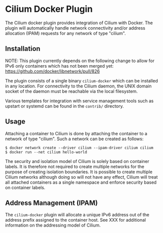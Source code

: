 # Cilium Docker Plugin

The Cilium docker plugin provides integration of Cilium with Docker. The plugin
will automatically handle network connectivity and/or address allocation (IPAM)
requests for any network of type "cilium".

## Installation

NOTE: This plugin currently depends on the following change to allow for IPv6
only containers which has not been merged yet:
https://github.com/docker/libnetwork/pull/826

The plugin consists of a single binary `cilium-docker` which can be installed
in any location. For connectivity to the Cilium daemon, the UNIX domain socket
of the daemon must be reachable via the local filesystem.

Various templates for integration with service management tools such as
upstart or systemd can be found in the `contrib/` directory.

## Usage

Attaching a container to Cilium is done by attaching the container to a network
of type "cilium". Such a network can be created as follows:

```
$ docker network create --driver cilium --ipam-driver cilium cilium
$ docker run --net cilium hello-world
```

The security and isolation model of Cilium is solely based on container labels.
It is therefore not required to create multiple networks for the purpose of
creating isolation boundaries. It is possible to create multiple Cilium
networks although doing so will not have any effect, Cilium will treat all
attached containers as a single namespace and enforce security based on
container labels.

## Address Management (IPAM)

The `cilium-docker` plugin will allocate a unique IPv6 address out of the
address prefix assigned to the container host. See XXX for additional
information on the addressing model of Cilium.
